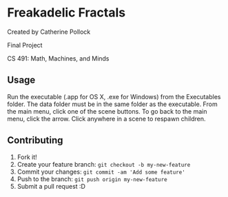 # Freakadelic Fractals

Created by Catherine Pollock

Final Project

CS 491: Math, Machines, and Minds

## Usage

Run the executable (.app for OS X, .exe for Windows) from the Executables folder.
The data folder must be in the same folder as the executable.
From the main menu, click one of the scene buttons. To go back to the main menu, click the arrow. Click anywhere in a scene to respawn children.

## Contributing

1. Fork it!
2. Create your feature branch: `git checkout -b my-new-feature`
3. Commit your changes: `git commit -am 'Add some feature'`
4. Push to the branch: `git push origin my-new-feature`
5. Submit a pull request :D
